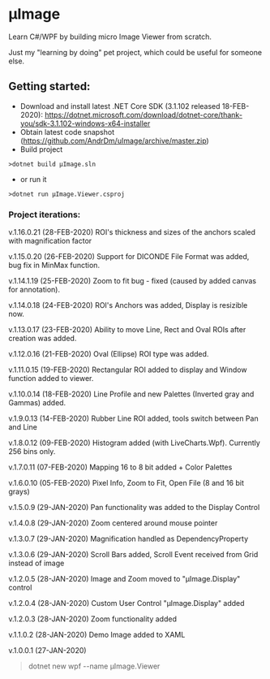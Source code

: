 # µImage
Learn C#/WPF by building micro Image Viewer from scratch.

Just my "learning by doing" pet project, which could be useful for someone else.

## Getting started:
- Download and install latest .NET Core SDK (3.1.102 released 18-FEB-2020):
  https://dotnet.microsoft.com/download/dotnet-core/thank-you/sdk-3.1.102-windows-x64-installer
- Obtain latest code snapshot (https://github.com/AndrDm/uImage/archive/master.zip)
- Build project 
````console
>dotnet build µImage.sln
````
- or run it 
````console
>dotnet run µImage.Viewer.csproj
````
### Project iterations:
v.1.16.0.21 (28-FEB-2020)
ROI's thickness and sizes of the anchors scaled with magnification factor

v.1.15.0.20 (26-FEB-2020)
Support for DICONDE File Format was added, bug fix in MinMax function.

v.1.14.1.19 (25-FEB-2020)
Zoom to fit bug - fixed (caused by added canvas for annotation).

v.1.14.0.18 (24-FEB-2020)
ROI's Anchors was added, Display is resizible now.

v.1.13.0.17 (23-FEB-2020)
Ability to move Line, Rect and Oval ROIs after creation was added.

v.1.12.0.16 (21-FEB-2020)
Oval (Ellipse) ROI type was added.

v.1.11.0.15 (19-FEB-2020)
Rectangular ROI added to display and Window function added to viewer.

v.1.10.0.14 (18-FEB-2020)
Line Profile and new Palettes (Inverted gray and Gammas) added.

v.1.9.0.13 (14-FEB-2020)
Rubber Line ROI added, tools switch between Pan and Line

v.1.8.0.12 (09-FEB-2020)
Histogram added (with LiveCharts.Wpf). Currently 256 bins only.

v.1.7.0.11 (07-FEB-2020)
Mapping 16 to 8 bit added + Color Palettes 

v.1.6.0.10 (05-FEB-2020)
Pixel Info, Zoom to Fit, Open File (8 and 16 bit grays)
  
v.1.5.0.9 (29-JAN-2020)
Pan functionality was added to the Display Control

v.1.4.0.8 (29-JAN-2020)
Zoom centered around mouse pointer

v.1.3.0.7 (29-JAN-2020)
Magnification handled as DependencyProperty

v.1.3.0.6 (29-JAN-2020)
Scroll Bars added, Scroll Event received from Grid instead of image

v.1.2.0.5 (28-JAN-2020)
Image and Zoom moved to "µImage.Display" control

v.1.2.0.4 (28-JAN-2020)
Custom User Control "µImage.Display" added

v.1.2.0.3 (28-JAN-2020)
Zoom functionality added

v.1.1.0.2 (28-JAN-2020)
Demo Image added to XAML

v.1.0.0.1 (27-JAN-2020)
>dotnet new wpf --name µImage.Viewer
